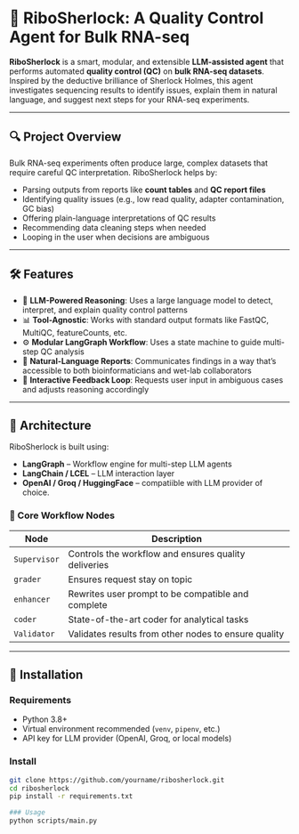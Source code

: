 # 🧬 RiboSherlock: A Quality Control Agent for Bulk RNA-seq

**RiboSherlock** is a smart, modular, and extensible **LLM-assisted agent** that performs automated **quality control (QC)** on **bulk RNA-seq datasets**. Inspired by the deductive brilliance of Sherlock Holmes, this agent investigates sequencing results to identify issues, explain them in natural language, and suggest next steps for your RNA-seq experiments.

---

## 🔍 Project Overview

Bulk RNA-seq experiments often produce large, complex datasets that require careful QC interpretation. RiboSherlock helps by:

- Parsing outputs from reports like **count tables** and **QC report files** 
- Identifying quality issues (e.g., low read quality, adapter contamination, GC bias)
- Offering plain-language interpretations of QC results
- Recommending data cleaning steps when needed
- Looping in the user when decisions are ambiguous

---

## 🛠️ Features

- 🧠 **LLM-Powered Reasoning**: Uses a large language model to detect, interpret, and explain quality control patterns
- 📊 **Tool-Agnostic**: Works with standard output formats like FastQC, MultiQC, featureCounts, etc.
- ⚙️ **Modular LangGraph Workflow**: Uses a state machine to guide multi-step QC analysis
- 📝 **Natural-Language Reports**: Communicates findings in a way that’s accessible to both bioinformaticians and wet-lab collaborators
- 🔁 **Interactive Feedback Loop**: Requests user input in ambiguous cases and adjusts reasoning accordingly

---

## 🧱 Architecture

RiboSherlock is built using:

- **LangGraph** – Workflow engine for multi-step LLM agents
- **LangChain / LCEL** – LLM interaction layer
- **OpenAI / Groq / HuggingFace** – compatiible with LLM provider of choice.

### 📌 Core Workflow Nodes

| Node               | Description                                          |
|--------------------|------------------------------------------------------|
| `Supervisor`       | Controls the workflow and ensures quality deliveries |
| `grader`           | Ensures request stay on topic                        |
| `enhancer`         | Rewrites user prompt to be compatible and complete   |
| `coder`            | State-of-the-art coder for analytical tasks          |
| `Validator`        | Validates results from other nodes to ensure quality |

---

## 🧰 Installation

### Requirements

- Python 3.8+
- Virtual environment recommended (`venv`, `pipenv`, etc.)
- API key for LLM provider (OpenAI, Groq, or local models)

### Install

```bash
git clone https://github.com/yourname/ribosherlock.git
cd ribosherlock
pip install -r requirements.txt

### Usage
python scripts/main.py
